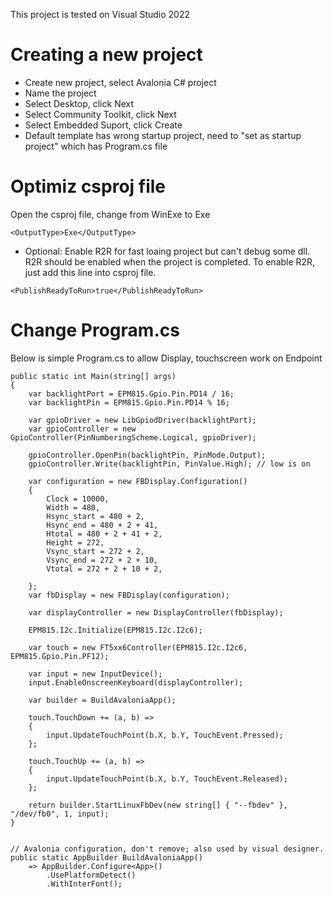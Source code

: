 This project is tested on Visual Studio 2022

# Creating a new project
- Create new project, select Avalonia C# project
- Name the project
- Select Desktop, click Next
- Select Community Toolkit, click Next
- Select Embedded Suport, click Create
- Default template has wrong startup project, need to "set as startup project" which has Program.cs file

# Optimiz csproj file
Open the csproj file, change <OutputType> from WinExe to Exe

```
<OutputType>Exe</OutputType>
```

- Optional: Enable R2R for fast loaing project but can't debug some dll. R2R should be enabled when the project is completed. To enable R2R, just add this line into csproj file.

```
<PublishReadyToRun>true</PublishReadyToRun>
```

# Change Program.cs

Below is simple Program.cs to allow Display, touchscreen work on Endpoint
```
public static int Main(string[] args)
{
    var backlightPort = EPM815.Gpio.Pin.PD14 / 16;
    var backlightPin = EPM815.Gpio.Pin.PD14 % 16;

    var gpioDriver = new LibGpiodDriver(backlightPort);
    var gpioController = new GpioController(PinNumberingScheme.Logical, gpioDriver);

    gpioController.OpenPin(backlightPin, PinMode.Output);
    gpioController.Write(backlightPin, PinValue.High); // low is on

    var configuration = new FBDisplay.Configuration()
    {
        Clock = 10000,
        Width = 480,
        Hsync_start = 480 + 2,
        Hsync_end = 480 + 2 + 41,
        Htotal = 480 + 2 + 41 + 2,
        Height = 272,
        Vsync_start = 272 + 2,
        Vsync_end = 272 + 2 + 10,
        Vtotal = 272 + 2 + 10 + 2,

    };
    var fbDisplay = new FBDisplay(configuration);

    var displayController = new DisplayController(fbDisplay);

    EPM815.I2c.Initialize(EPM815.I2c.I2c6);

    var touch = new FT5xx6Controller(EPM815.I2c.I2c6, EPM815.Gpio.Pin.PF12);

    var input = new InputDevice();
    input.EnableOnscreenKeyboard(displayController);

    var builder = BuildAvaloniaApp();

    touch.TouchDown += (a, b) =>
    {
        input.UpdateTouchPoint(b.X, b.Y, TouchEvent.Pressed);
    };

    touch.TouchUp += (a, b) =>
    {
        input.UpdateTouchPoint(b.X, b.Y, TouchEvent.Released);
    };

    return builder.StartLinuxFbDev(new string[] { "--fbdev" }, "/dev/fb0", 1, input);
}


// Avalonia configuration, don't remove; also used by visual designer.
public static AppBuilder BuildAvaloniaApp()
    => AppBuilder.Configure<App>()
        .UsePlatformDetect()
        .WithInterFont();
		
```




